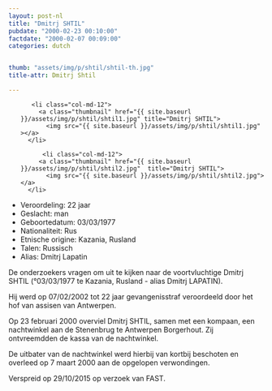 ```yaml
---
layout: post-nl
title: "Dmitrj SHTIL"
pubdate: "2000-02-23 00:10:00"
factdate: "2000-02-07 00:09:00"
categories: dutch


thumb: "assets/img/p/shtil/shtil-th.jpg"
title-attr: Dmitrj Shtil

---
```


<div class="row">

  <div class="col-xs-6 col-md-4">
<ul class="row polaroids">

       <li class="col-md-12">  
         <a class="thumbnail" href="{{ site.baseurl }}/assets/img/p/shtil/shtil1.jpg" title="Dmitrj SHTIL">
           <img src="{{ site.baseurl }}/assets/img/p/shtil/shtil1.jpg" ></a>
      </li>
      
          <li class="col-md-12">  
         <a class="thumbnail" href="{{ site.baseurl }}/assets/img/p/shtil/shtil2.jpg"  title="Dmitrj SHTIL">
           <img src="{{ site.baseurl }}/assets/img/p/shtil/shtil2.jpg"></a>
      </li>
      
     

  </ul>

  
  </div>
  <div class="col-xs-12 col-md-8">
 
<ul>
<li>Veroordeling: 22 jaar</li>
<li>Geslacht: man</li>
<li>Geboortedatum: 03/03/1977</li>
<li>Nationaliteit: Rus</li>
<li>Etnische origine: Kazania, Rusland</li>
<li>Talen: Russisch</li>
<li>Alias: Dmitrj Lapatin</li>
</ul> 


<p>De onderzoekers vragen om uit te kijken naar de voortvluchtige Dmitrj SHTIL (°03/03/1977 te Kazania, Rusland - alias Dmitrj LAPATIN).</p>

<p>Hij werd op 07/02/2002 tot 22 jaar gevangenisstraf veroordeeld door het hof van assisen van Antwerpen.</p>

<p>Op 23 februari 2000 overviel Dmitrj SHTIL, samen met een kompaan, een nachtwinkel aan de Stenenbrug te Antwerpen Borgerhout. Zij ontvreemdden de kassa van de nachtwinkel.</p>

<p>De uitbater van de nachtwinkel werd hierbij van kortbij beschoten en overleed op 7 maart 2000 aan de opgelopen verwondingen.</p>

<p>Verspreid op 29/10/2015 op verzoek van FAST.</p>

</div>


</div>

